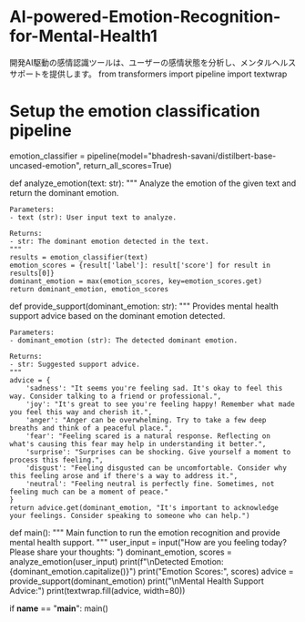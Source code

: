 # AI-powered-Emotion-Recognition-for-Mental-Health1
開発AI駆動の感情認識ツールは、ユーザーの感情状態を分析し、メンタルヘルスサポートを提供します。
from transformers import pipeline
import textwrap

# Setup the emotion classification pipeline
emotion_classifier = pipeline(model="bhadresh-savani/distilbert-base-uncased-emotion", return_all_scores=True)

def analyze_emotion(text: str):
    """
    Analyze the emotion of the given text and return the dominant emotion.

    Parameters:
    - text (str): User input text to analyze.

    Returns:
    - str: The dominant emotion detected in the text.
    """
    results = emotion_classifier(text)
    emotion_scores = {result['label']: result['score'] for result in results[0]}
    dominant_emotion = max(emotion_scores, key=emotion_scores.get)
    return dominant_emotion, emotion_scores

def provide_support(dominant_emotion: str):
    """
    Provides mental health support advice based on the dominant emotion detected.

    Parameters:
    - dominant_emotion (str): The detected dominant emotion.

    Returns:
    - str: Suggested support advice.
    """
    advice = {
        'sadness': "It seems you're feeling sad. It's okay to feel this way. Consider talking to a friend or professional.",
        'joy': "It's great to see you're feeling happy! Remember what made you feel this way and cherish it.",
        'anger': "Anger can be overwhelming. Try to take a few deep breaths and think of a peaceful place.",
        'fear': "Feeling scared is a natural response. Reflecting on what's causing this fear may help in understanding it better.",
        'surprise': "Surprises can be shocking. Give yourself a moment to process this feeling.",
        'disgust': "Feeling disgusted can be uncomfortable. Consider why this feeling arose and if there's a way to address it.",
        'neutral': "Feeling neutral is perfectly fine. Sometimes, not feeling much can be a moment of peace."
    }
    return advice.get(dominant_emotion, "It's important to acknowledge your feelings. Consider speaking to someone who can help.")

def main():
    """
    Main function to run the emotion recognition and provide mental health support.
    """
    user_input = input("How are you feeling today? Please share your thoughts: ")
    dominant_emotion, scores = analyze_emotion(user_input)
    print(f"\nDetected Emotion: {dominant_emotion.capitalize()}")
    print("Emotion Scores:", scores)
    advice = provide_support(dominant_emotion)
    print("\nMental Health Support Advice:")
    print(textwrap.fill(advice, width=80))

if __name__ == "__main__":
    main()
